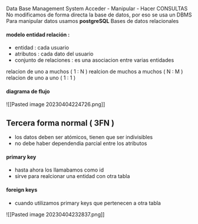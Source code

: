
Data Base Management System
Acceder - Manipular - Hacer CONSULTAS
No modificamos de forma directa la base de datos, por eso se usa un DBMS
Para manipular datos usamos **postgreSQL**
Bases de datos relacionales

#### modelo entidad relación : 
- entidad  : cada usuario
- atributos :  cada dato del usuario
- conjunto de relaciones : es una asociacion entre varias entidades

relacion de uno a muchos ( 1 : N )
realcion de muchos a muchos ( N : M )
relacion de uno a uno ( 1 : 1 )

#### diagrama de flujo

![[Pasted image 20230404224726.png]]



## Tercera forma normal ( 3FN )

- los datos deben ser atómicos, tienen que ser indivisibles
- no debe haber dependendia parcial entre los atributos

#### primary key

- hasta ahora los llamabamos como id
- sirve para realcionar una entidad con otra tabla

#### foreign keys

- cuando utilizamos primary keys que pertenecen a otra tabla

![[Pasted image 20230404232837.png]]

